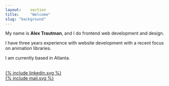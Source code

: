 ```yaml
---
layout:    section
title:     "Welcome"
slug: "background"
---
```

<div class="Background">
    <p>
        My name is <b>Alex Trautman</b>, and I do frontend web development and design.
    </p>
    <p>
        I have three years experience with website development with a recent focus on animation libraries.
    </p>
    <p>
        I am currently based in Atlanta.
    </p>
    <br>
    <div class="grid">
        <div></div>
        <div class="margin-auto icon">
            <a href="https://www.linkedin.com/in/alextrautman/" target="_blank">    
                {% include linkedin.svg %}
            </a>
        </div>
        <div class="margin-auto icon">
            <a href="mailto:alexjtrautman@gmail.com?Subject=Hello">
                {% include mail.svg %}
            </a>
        </div>
        <div></div>
    </div>
</div>


